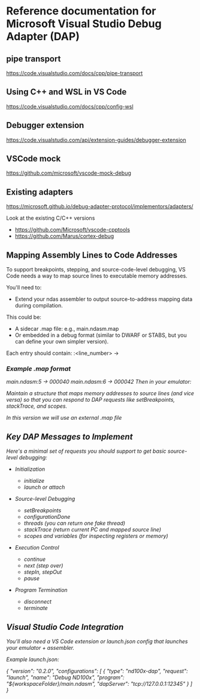 # Reference documentation for Microsoft Visual Studio Debug Adapter (DAP)

## pipe transport
https://code.visualstudio.com/docs/cpp/pipe-transport

## Using C++ and WSL in VS Code
https://code.visualstudio.com/docs/cpp/config-wsl

## Debugger extension
https://code.visualstudio.com/api/extension-guides/debugger-extension


## VSCode mock
https://github.com/microsoft/vscode-mock-debug


## Existing adapters
https://microsoft.github.io/debug-adapter-protocol/implementors/adapters/

Look at the existing C/C++ versions
* https://github.com/Microsoft/vscode-cpptools
* https://github.com/Marus/cortex-debug


## Mapping Assembly Lines to Code Addresses
To support breakpoints, stepping, and source-code-level debugging, VS Code needs a way to map source lines to executable memory addresses.

You'll need to:
 * Extend your ndas assembler to output source-to-address mapping data during compilation.

This could be:
 * A sidecar .map file: e.g., main.ndasm.map
 * Or embedded in a debug format (similar to DWARF or STABS, but you can define your own simpler version).

Each entry should contain:
    <filename>:<line_number> -> <address>

### Example .map format
main.ndasm:5 -> 000040
main.ndasm:6 -> 000042
Then in your emulator:

Maintain a structure that maps memory addresses to source lines (and vice versa) so that you can respond to DAP requests like setBreakpoints, stackTrace, and scopes.

In this version we will use an external .map file

## Key DAP Messages to Implement
Here's a minimal set of requests you should support to get basic source-level debugging:

* Initialization
  * initialize
  * launch or attach

* Source-level Debugging
  * setBreakpoints
  * configurationDone
  * threads (you can return one fake thread)
  * stackTrace (return current PC and mapped source line)
  * scopes and variables (for inspecting registers or memory)

* Execution Control
  * continue
  * next (step over)
  * stepIn, stepOut
  * pause

* Program Termination
  * disconnect
  * terminate


## Visual Studio Code Integration

You’ll also need a VS Code extension or launch.json config that launches your emulator + assembler.

Example launch.json:

{
  "version": "0.2.0",
  "configurations": [
    {
      "type": "nd100x-dap",
      "request": "launch",
      "name": "Debug ND100x",
      "program": "${workspaceFolder}/main.ndasm",
      "dapServer": "tcp://127.0.0.1:12345"
    }
  ]
}




